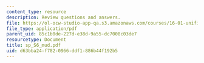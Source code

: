 ```yaml
---
content_type: resource
description: Review questions and answers.
file: https://ol-ocw-studio-app-qa.s3.amazonaws.com/courses/16-01-unified-engineering-i-ii-iii-iv-fall-2005-spring-2006/d63bba24f7820966ddf1886b44f192b5_sp_S6_mud.pdf
file_type: application/pdf
parent_uid: 85c1b0de-227d-e38d-9a55-dc7008c03de7
resourcetype: Document
title: sp_S6_mud.pdf
uid: d63bba24-f782-0966-ddf1-886b44f192b5
---
```

